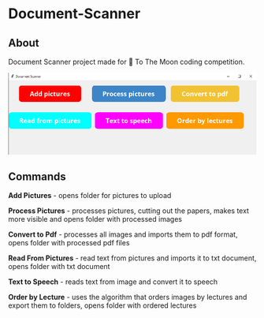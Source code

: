 # Document-Scanner

## About
Document Scanner project made for 🚀 To The Moon coding competition.

<img src = "example.png" width = "800">

## Commands
**Add Pictures** - opens folder for pictures to upload

**Process Pictures** - processes pictures, cutting out the papers, makes text more visible and opens folder with processed images

**Convert to Pdf** - processes all images and imports them to pdf format, opens folder with processed pdf files

**Read From Pictures** - read text from pictures and imports it to txt document, opens folder with txt document

**Text to Speech** - reads text from image and convert it to speech

**Order by Lecture** - uses the algorithm that orders images by lectures and export them to folders, opens folder with ordered lectures
